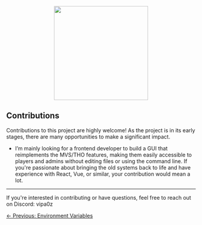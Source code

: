 <p align="center">
<img src="https://github.com/user-attachments/assets/83cef161-7676-4b14-ac0e-c82525f2a2e8" width="250" height="250"/>
</p>

## Contributions


Contributions to this project are highly welcome! As the project is in its early stages, there are many opportunities to make a significant impact.
-  I’m mainly looking for a frontend developer to build a  GUI that reimplements the MVS/THO features,  making them easily accessible to players and admins without editing files or using the command line. If you're passionate about bringing the old systems back to life and have experience with React, Vue, or similar, your contribution would mean a lot.

---


If you're interested in contributing or have questions, feel free to reach out on Discord: vipa0z



[← Previous: Environment Variables](./environment-variables.md)
